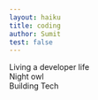 ```yaml
---
layout: haiku
title: coding
author: Sumit
test: false
---
```


 Living a developer life<br>
 Night owl<br>
 Building Tech<br>
